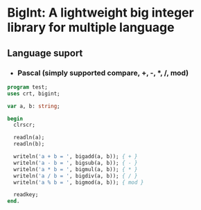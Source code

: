 # BigInt: A lightweight big integer library for multiple language
## Language suport
* ### Pascal (simply supported compare, +, -, *, /, mod)
```pas
program test;
uses crt, bigint;

var a, b: string;

begin
  clrscr;

  readln(a);
  readln(b);

  writeln('a + b = ', bigadd(a, b)); { + }
  writeln('a - b = ', bigsub(a, b)); { - }
  writeln('a * b = ', bigmul(a, b)); { * }
  writeln('a / b = ', bigdiv(a, b)); { / }
  writeln('a % b = ', bigmod(a, b)); { mod }

  readkey;
end.
```
